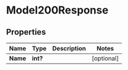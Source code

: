 # Model200Response

## Properties

Name | Type | Description | Notes
------------ | ------------- | ------------- | -------------
**Name** | **int?** |  | [optional] 


